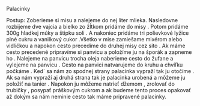 Palacinky

Postup: Zoberieme si misu a nalejeme do nej liter mlieka. Nasledovne rozbijeme dve vajcia a bielko zo žĺtkom pridáme do misy . Potom pridáme 300g hladkej múky a štipku soli . A nakoniec pridáme tri polievkové lyžice plné cukru a vanilkový cukor .Všetko v mise zamiešame mixérom alebo vidličkou a napokon cesto precedíme do druhej misy cez sito . Ak máme cesto precedené pripravíme si panvicu a položíme ju na šporák a zapneme ho . Nalejeme na panvicu trocha oleja naberieme cesto do žufane a vylejeme na panvicu . Cesto na panvici natvarujeme do kruhu a chvíľku počkáme . Ked´ sa nám zo spodnej strany palacinka vypraží tak ju otočíme . Ak sa nám vypraží aj druhá strana tak je palacinka urobená a môžeme ju položiť na tanier . Napokon ju môžeme natrieť džemom , zrolovať do trubičky , posypať práškovým cukrom a ak budeme tento proces opakovať až dokým sa nám neminie cesto tak máme pripravené palacinky.
